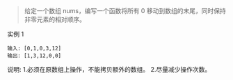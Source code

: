 >给定一个数组 nums，编写一个函数将所有 0 移动到数组的末尾，同时保持非零元素的相对顺序。

实例 1
```
输入: [0,1,0,3,12]
输出: [1,3,12,0,0]
```

说明:
1.必须在原数组上操作，不能拷贝额外的数组。
2.尽量减少操作次数。

